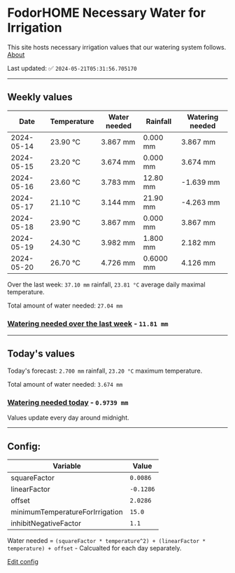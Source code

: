 # FodorHOME Necessary Water for Irrigation

This site hosts necessary irrigation values that our watering system follows. [About](https://github.com/redyau/irrigation)

Last updated: ✅ `2024-05-21T05:31:56.705170`

---

## Weekly values

| Date | Temperature | Water needed | Rainfall | Watering needed |
|-----|-----|-----|-----|-----|
| 2024-05-14 | 23.90 °C | 3.867 mm | 0.000 mm | 3.867 mm |
| 2024-05-15 | 23.20 °C | 3.674 mm | 0.000 mm | 3.674 mm |
| 2024-05-16 | 23.60 °C | 3.783 mm | 12.80 mm | -1.639 mm |
| 2024-05-17 | 21.10 °C | 3.144 mm | 21.90 mm | -4.263 mm |
| 2024-05-18 | 23.90 °C | 3.867 mm | 0.000 mm | 3.867 mm |
| 2024-05-19 | 24.30 °C | 3.982 mm | 1.800 mm | 2.182 mm |
| 2024-05-20 | 26.70 °C | 4.726 mm | 0.6000 mm | 4.126 mm |


Over the last week: `37.10 mm` rainfall, `23.81 °C` average daily maximal temperature.

Total amount of water needed: `27.04 mm`

### [Watering needed over the last week](lastweek.txt) - `11.81 mm`

---

## Today's values

Today's forecast: `2.700 mm` rainfall, `23.20 °C` maximum temperature.

Total amount of water needed: `3.674 mm`

### [Watering needed today](today.txt) - `0.9739 mm`

Values update every day around midnight.

---

## Config:

| Variable | Value |
|-----|-----|
| squareFactor | `0.0086` |
| linearFactor | `-0.1286` |
| offset | `2.0286` |
| minimumTemperatureForIrrigation | `15.0` |
| inhibitNegativeFactor | `1.1` |

Water needed = `(squareFactor * temperature^2) + (linearFactor * temperature) + offset` - Calcualted for each day separately.

[Edit config](https://github.com/RedyAu/irrigation/edit/main/config.json)
